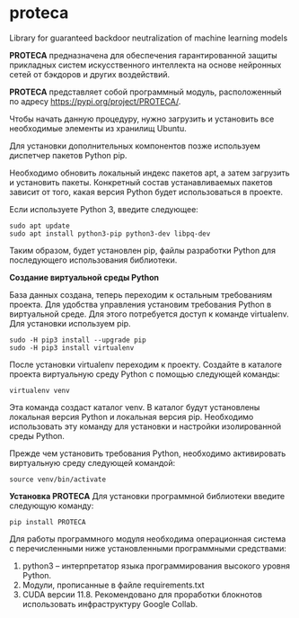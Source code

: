 # proteca
Library for guaranteed backdoor neutralization of machine learning models


**PROTECA** 
предназначена для обеспечения гарантированной защиты прикладных систем искусственного интеллекта на основе нейронных сетей от бэкдоров и других воздействий.  

**PROTECA** представляет собой программный модуль, расположенный по адресу https://pypi.org/project/PROTECA/.

Чтобы начать данную процедуру, нужно загрузить и установить все необходимые элементы из хранилищ Ubuntu. 

Для установки дополнительных компонентов позже используем диспетчер пакетов Python pip.

Необходимо обновить локальный индекс пакетов apt, а затем загрузить и установить пакеты. Конкретный состав устанавливаемых пакетов зависит от того, какая версия Python будет использоваться в проекте.

Если используете Python 3, введите следующее:

```
sudo apt update
sudo apt install python3-pip python3-dev libpq-dev 
```
Таким образом, будет установлен pip, файлы разработки Python для последующего использования библиотеки.



**Создание виртуальной среды Python**

База данных создана, теперь переходим к остальным требованиям проекта. Для удобства управления установим требования Python в виртуальной среде.
Для этого потребуется доступ к команде virtualenv. Для установки используем pip.
```
sudo -H pip3 install --upgrade pip
sudo -H pip3 install virtualenv
```

После установки virtualenv  переходим к проекту.
Создайте в каталоге проекта виртуальную среду Python с помощью следующей команды:
```
virtualenv venv
```
Эта команда создаст каталог venv. В каталог будут установлены локальная версия Python и локальная версия pip. Необходимо использовать эту команду для установки и настройки изолированной среды Python.

Прежде чем установить требования Python, необходимо активировать виртуальную среду следующей командой:
```
source venv/bin/activate
```

**Установка PROTECA**
Для установки программной библиотеки введите следующую команду:
```
pip install PROTECA
```
Для работы программного модуля необходима операционная система c перечисленными ниже установленными программными средствами: 
1. python3 – интерпретатор языка программирования высокого уровня Python.
2. Модули, прописанные в файле requirements.txt
3. CUDA версии 11.8.
Рекомендовано для проработки блокнотов использовать инфраструктуру Google Collab.